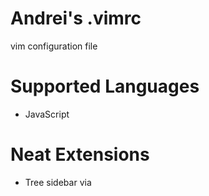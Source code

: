 # Andrei's .vimrc
vim configuration file

# Supported Languages
- JavaScript

# Neat Extensions
- Tree sidebar via <F8>

